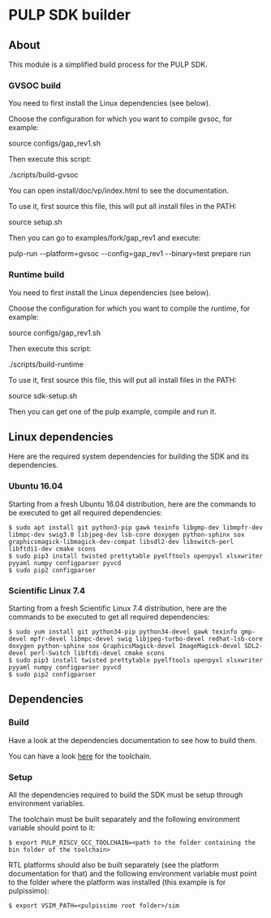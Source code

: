 # PULP SDK builder


## About

This module is a simplified build process for the PULP SDK.

### GVSOC build

You need to first install the Linux dependencies (see below).

Choose the configuration for which you want to compile gvsoc, for example:

  source configs/gap_rev1.sh

Then execute this script:

  ./scripts/build-gvsoc

You can open install/doc/vp/index.html to see the documentation.

To use it, first source this file, this will put all install files in the PATH:

  source setup.sh

Then you can go to examples/fork/gap_rev1 and execute:

  pulp-run --platform=gvsoc --config=gap_rev1 --binary=test prepare run

### Runtime build

You need to first install the Linux dependencies (see below).

Choose the configuration for which you want to compile the runtime, for example:

  source configs/gap_rev1.sh

Then execute this script:

  ./scripts/build-runtime

To use it, first source this file, this will put all install files in the PATH:

  source sdk-setup.sh

Then you can get one of the pulp example, compile and run it.


## Linux dependencies

Here are the required system dependencies for building the SDK and its dependencies.

### Ubuntu 16.04

Starting from a fresh Ubuntu 16.04 distribution, here are the commands to be executed to get all required dependencies:

    $ sudo apt install git python3-pip gawk texinfo libgmp-dev libmpfr-dev libmpc-dev swig3.0 libjpeg-dev lsb-core doxygen python-sphinx sox graphicsmagick-libmagick-dev-compat libsdl2-dev libswitch-perl libftdi1-dev cmake scons
    $ sudo pip3 install twisted prettytable pyelftools openpyxl xlsxwriter pyyaml numpy configparser pyvcd
    $ sudo pip2 configparser

### Scientific Linux 7.4

Starting from a fresh Scientific Linux 7.4 distribution, here are the commands to be executed to get all required dependencies:

    $ sudo yum install git python34-pip python34-devel gawk texinfo gmp-devel mpfr-devel libmpc-devel swig libjpeg-turbo-devel redhat-lsb-core doxygen python-sphinx sox GraphicsMagick-devel ImageMagick-devel SDL2-devel perl-Switch libftdi-devel cmake scons
    $ sudo pip3 install twisted prettytable pyelftools openpyxl xlsxwriter pyyaml numpy configparser pyvcd
    $ sudo pip2 configparser

## Dependencies

### Build

Have a look at the dependencies documentation to see how to build them.

You can have a look [here](https://github.com/pulp-platform/pulp-riscv-gnu-toolchain.git) for the toolchain.

### Setup

All the dependencies required to build the SDK must be setup through environment variables.

The toolchain must be built separately and the following environment variable should 
point to it:

    $ export PULP_RISCV_GCC_TOOLCHAIN=<path to the folder containing the bin folder of the toolchain>

RTL platforms should also be built separately (see the platform documentation for that) and the following
environment variable must point to the folder where the platform was installed (this example is for pulpissimo):

    $ export VSIM_PATH=<pulpissimo root folder>/sim

